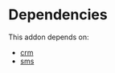 # Dependencies

This addon depends on:

- [crm](../../../../odoo-bringout-oca-ocb-crm)
- [sms](../../../../../oca-ocb-mail/odoo-bringout-oca-ocb-sms)
